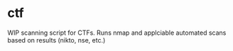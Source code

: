 # ctf
WIP scanning script for CTFs. Runs nmap and applciable automated scans based on results (nikto, nse, etc.)
